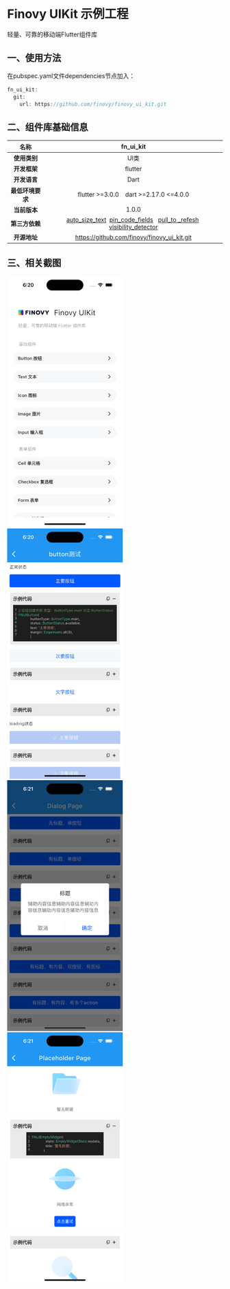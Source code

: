 ﻿# Finovy UIKit 示例工程

轻量、可靠的移动端Flutter组件库
## **一、使用方法**
在pubspec.yaml文件dependencies节点加入：
```dart
fn_ui_kit:
  git:
    url: https://github.com/finovy/finovy_ui_kit.git
```

## **二、组件库基础信息**

|**名称**|                                                                                                                      **fn\_ui\_kit**                                                                                                                      |
| :-: |:---------------------------------------------------------------------------------------------------------------------------------------------------------------------------------------------------------------------------------------------------------:|
|**使用类别**|                                                                                                                            UI类                                                                                                                            |
|**开发框架**|                                                                                                                          flutter                                                                                                                          |
|**开发语言**|                                                                                                                           Dart                                                                                                                            |
|**最低环境要求**|                                                                                                         flutter >=3.0.0    dart >=2.17.0 <=4.0.0                                                                                                          |
|**当前版本**|                                                                                                                          1\.0.0                                                                                                                           |
|**第三方依赖**| [auto_size_text](https://pub.dev/packages/auto_size_text)  [pin_code_fields](https://pub.dev/packages/pin_code_fields)   [pull_to _refesh](https://pub.dev/packages/pull_to_refresh)  [visibility_detector](https://pub.dev/packages/visibility_detector) |
|**开源地址**|                                                                                                                            https://github.com/finovy/finovy_ui_kit.git                                                                                                                             |
## **三、相关截图**
<img src="screenshot/pic001.png" alt="all" width="270">
<img src="screenshot/pic002.png" alt="button" width="270">
<img src="screenshot/pic003.png" alt="dialog" width="270">
<img src="screenshot/pic004.png" alt="place" width="270">




